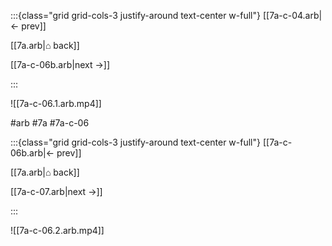 :::{class="grid grid-cols-3 justify-around text-center w-full"}
[[7a-c-04.arb|← prev]]

[[7a.arb|⌂ back]]

[[7a-c-06b.arb|next →]]

:::

![[7a-c-06.1.arb.mp4]]

#arb #7a #7a-c-06

:::{class="grid grid-cols-3 justify-around text-center w-full"}
[[7a-c-06b.arb|← prev]]

[[7a.arb|⌂ back]]

[[7a-c-07.arb|next →]]

:::

![[7a-c-06.2.arb.mp4]]


